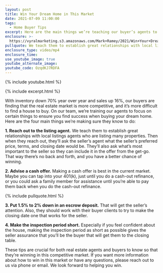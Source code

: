 ```yaml
---
layout: post
title: Win Your Dream Home in This Market
date: 2021-07-09 11:00:00
tags:
  - Home Buyer Tips
excerpt: Here are the main things we’re teaching our buyer’s agents to help you win.
enclosure: >-
  https://vyralmarketing.s3.amazonaws.com/Mark+Ramey/2021/Win+Your+Dream+Home+in+This+Market.mp4
pullquote: We teach them to establish great relationships with local listings agents.
enclosure_type: video/mp4
enclosure_time:
use_youtube_image: true
youtube_alternate_image:
youtube_code: OzqdKJ7RDFA
---
```

{% include youtube.html %}

{% include excerpt.html %}

With inventory down 70% year over year and sales up 16%, our buyers are finding that the real estate market is more competitive, and it’s more difficult to find a house to buy. On our team, we’re training our agents to focus on certain things to ensure you find success when buying your dream home. Here are the four main things we’re making sure they know to do:

**1\. Reach out to the listing agent.** We teach them to establish great relationships with local listings agents who are listing many properties. Then when they reach out, they’ll ask the seller’s agent what the seller’s preferred price, terms, and closing date would be. They’ll also ask what’s most important to the seller so they can include it in the offer from the get-go. That way there’s no back and forth, and you have a better chance of winning.

**2\. Advise a cash offer.** Making a cash offer is best in the current market. Maybe you can tap into your 401(k), just until you do a cash-out refinance, or you could ask a family member for assistance until you’re able to pay them back when you do the cash-out refinance.

{% include pullquote.html %}

**3\. Put 1.5% to 2% down in an escrow deposit.** That will get the seller’s attention. Also, they should work with their buyer clients to try to make the closing date one that works for the seller.

**4\. Make the inspection period short.** Especially if you feel confident about the house, making the inspection period as short as possible gives the seller assurance that you’ll be the buyer that will get them to the closing table.&nbsp;

These tips are crucial for both real estate agents and buyers to know so that they’re winning in this competitive market. If you want more information about how to win in this market or have any questions, please reach out to us via phone or email. We look forward to helping you win.
